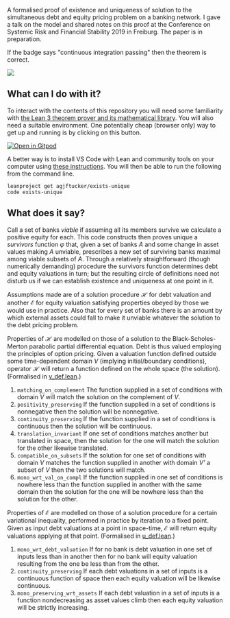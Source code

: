 A formalised proof of existence and uniqueness of solution to the simultaneous debt and equity pricing problem on a banking network.
I gave a talk on the model and shared notes on this proof at the Conference on Systemic Risk and Financial Stability 2019 in Freiburg.
The paper is in preparation.

If the badge says "continuous integration passing" then the theorem is correct.

![](https://github.com/agjftucker/exists-unique/workflows/continuous%20integration/badge.svg?branch=master)

## What can I do with it?

To interact with the contents of this repository you will need some familiarity with [the Lean 3 theorem prover and its mathematical library](https://leanprover-community.github.io/).
You will also need a suitable environment.
One potentially cheap (browser only) way to get up and running is by clicking on this button.

[![Open in Gitpod](https://gitpod.io/button/open-in-gitpod.svg)](https://gitpod.io/from-referrer/)

A better way is to install VS Code with Lean and community tools on your computer using [these instructions](https://leanprover-community.github.io/get_started.html).
You will then be able to run the following from the command line.

```
leanproject get agjftucker/exists-unique
code exists-unique
```

## What does it say?

Call a set of banks *viable* if assuming all its members survive we calculate a positive equity for each. This code constructs then proves unique a *survivors* function *φ* that, given a set of banks *A* and some change in asset values making *A* unviable, prescribes a new set of surviving banks maximal among viable subsets of *A*. Through a relatively straightforward (though numerically demanding) procedure the survivors function determines debt and equity valuations in turn; but the resulting circle of definitions need not disturb us if we can establish existence and uniqueness at one point in it.

Assumptions made are of a solution procedure ℋ for debt valuation and another ℰ for equity valuation satisfying properties obeyed by those we would use in practice. Also that for every set of banks there is an amount by which external assets could fall to make it unviable whatever the solution to the debt pricing problem.

Properties of ℋ are modelled on those of a solution to the Black-Scholes-Merton parabolic partial differential equation. Debt is thus valued employing the principles of option pricing. Given a valuation function defined outside some time-dependent domain *V* (implying initial/boundary conditions), operator ℋ will return a function defined on the whole space (the solution). (Formalised in [v_def.lean](src/v_def.lean).)
1. `matching_on_complement` The function supplied in a set of conditions with domain *V* will match the solution on the complement of *V*.
2. `positivity_preserving` If the function supplied in a set of conditions is nonnegative then the solution will be nonnegative.
3. `continuity_preserving` If the function supplied in a set of conditions is continuous then the solution will be continuous.
4. `translation_invariant` If one set of conditions matches another but translated in space, then the solution for the one will match the solution for the other likewise translated.
5. `compatible_on_subsets` If the solution for one set of conditions with domain *V* matches the function supplied in another with domain *V'* a subset of *V* then the two solutions will match.
6. `mono_wrt_val_on_compl` If the function supplied in one set of conditions is nowhere less than the function supplied in another with the same domain then the solution for the one will be nowhere less than the solution for the other.

Properties of ℰ are modelled on those of a solution procedure for a certain variational inequality, performed in practice by iteration to a fixed point. Given as input debt valuations at a point in space-time, ℰ will return equity valuations applying at that point. (Formalised in [u_def.lean](src/u_def.lean).)
1. `mono_wrt_debt_valuation` If for no bank is debt valuation in one set of inputs less than in another then for no bank will equity valuation resulting from the one be less than from the other.
2. `continuity_preserving` If each debt valuations in a set of inputs is a continuous function of space then each equity valuation will be likewise continuous.
3. `mono_preserving_wrt_assets` If each debt valuation in a set of inputs is a function nondecreasing as asset values climb then each equity valuation will be strictly increasing.

